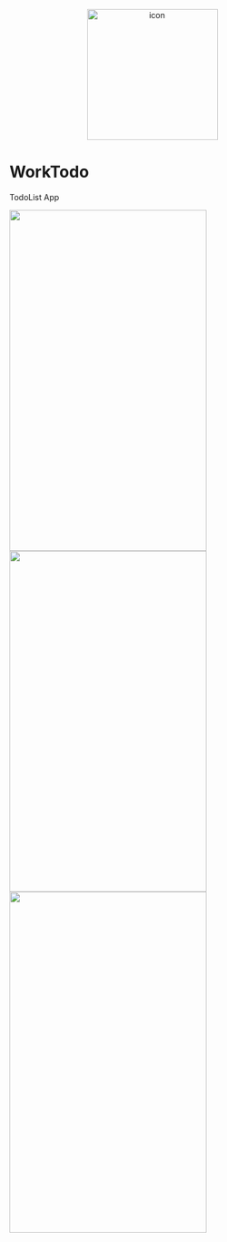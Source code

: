 <p align="center">
  <img width="230" alt="icon" src="https://user-images.githubusercontent.com/63582123/108975985-6bdc4080-76ca-11eb-897c-8a58a70db1b3.png">
</p>

# WorkTodo
TodoList App

<img src="https://user-images.githubusercontent.com/63582123/112848834-76cc2b80-90e3-11eb-8a79-1b7f83e3c0b6.jpeg"  width="347" height="599">
<img src="https://user-images.githubusercontent.com/63582123/112848853-7a5fb280-90e3-11eb-9a41-e3145be0becf.jpeg"  width="347" height="599">
<img src="https://user-images.githubusercontent.com/63582123/112848866-7c297600-90e3-11eb-8a70-ea492e02b151.jpeg"  width="347" height="599">
